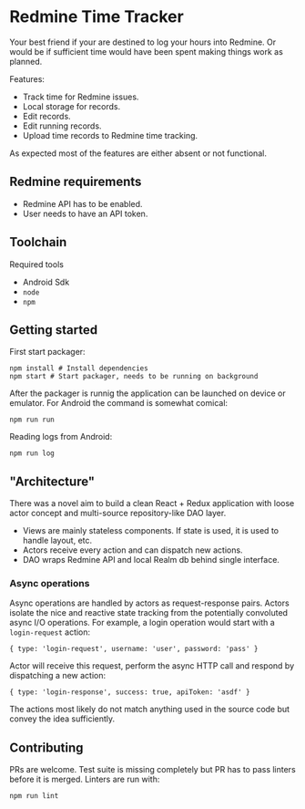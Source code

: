 # Redmine Time Tracker

Your best friend if your are destined to log your hours into Redmine. Or would
be if sufficient time would have been spent making things work as planned.

Features:

* Track time for Redmine issues.
* Local storage for records.
* Edit records.
* Edit running records.
* Upload time records to Redmine time tracking.

As expected most of the features are either absent or not functional.

## Redmine requirements

* Redmine API has to be enabled.
* User needs to have an API token.

## Toolchain

Required tools

* Android Sdk
* `node`
* `npm`

## Getting started

First start packager:

```
npm install # Install dependencies
npm start # Start packager, needs to be running on background
```

After the packager is runnig the application can be launched on device or
emulator. For Android the command is somewhat comical:

```
npm run run
```

Reading logs from Android:

```
npm run log
```

## "Architecture"

There was a novel aim to build a clean React + Redux application with loose
actor concept and multi-source repository-like DAO layer.

* Views are mainly stateless components. If state is used, it is used to handle
  layout, etc.
* Actors receive every action and can dispatch new actions.
* DAO wraps Redmine API and local Realm db behind single interface.

### Async operations

Async operations are handled by actors as request-response pairs. Actors
isolate the nice and reactive state tracking from the potentially convoluted
async I/O operations. For example, a login operation would start with a
`login-request` action:

```
{ type: 'login-request', username: 'user', password: 'pass' }
```

Actor will receive this request, perform the async HTTP call and respond by
dispatching a new action:

```
{ type: 'login-response', success: true, apiToken: 'asdf' }
```

The actions most likely do not match anything used in the source code but
convey the idea sufficiently.


## Contributing

PRs are welcome. Test suite is missing completely but PR has to pass linters
before it is merged. Linters are run with:

```
npm run lint
```

